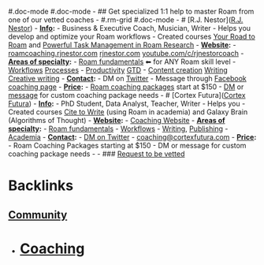#.doc-mode
#.doc-mode
    - ## Get specialized 1:1 help to master Roam from one of our vetted coaches
    - #.rm-grid #.doc-mode
        - # [R.J. Nestor]([R.J. Nestor](<R.J. Nestor.md>))
            - **[Info](<Info.md>):**
                - Business & Executive Coach, Musician, Writer
                - Helps you develop and optimize your Roam workflows
                - Created courses [Your Road to Roam](https://courses.rjnestor.com/p/your-road-to-roam) and [Powerful Task Management in Roam Research](https://courses.rjnestor.com/p/powerful-task-management-in-roam-research)
            - **[Website](<Website.md>):** 
                - [roamcoaching.rjnestor.com](https://roamcoaching.rjnestor.com) [rjnestor.com](https://rjnestor.com) [youtube.com/c/rjnestorcoach](https://youtube.com/c/rjnestorcoach)
            - **[Areas of specialty](<Areas of specialty.md>):**
                - [Roam fundamentals](<Roam fundamentals.md>) ⬅ for ANY Roam skill level
                - [Workflows](<Workflows.md>) [Processes](<Processes.md>)
                - [Productivity](<Productivity.md>) [GTD](<GTD.md>)
                - [Content creation](<Content creation.md>) [Writing](<Writing.md>) [Creative writing](<Creative writing.md>)
            - **[Contact](<Contact.md>):**
                - DM on [Twitter](https://twitter.com/rjnestor)
                - Message through [Facebook coaching page](https://m.me/rjnestorcoach)
            - **[Price](<Price.md>):**
                - [Roam coaching packages](https://roamcoaching.rjnestor.com) start at $150
                - [DM](https://twitter.com/rjnestor) or [message](https://m.me/rjnestorcoach) for custom coaching package needs
        - # [Cortex Futura]([Cortex Futura](<Cortex Futura.md>))
            - **[Info](<Info.md>):**
                - PhD Student, Data Analyst, Teacher, Writer
                - Helps you
                - Created courses [Cite to Write](https://t.co/Z95EFrEenY?amp=1) (using Roam in academia) and Galaxy Brain (Algorithms of Thought)
            - **[Website](<Website.md>):**
                - [Coaching Website](https://learn.cortexfutura.com/p/roam-research-coaching?utm_source=roamresearch&utm_medium=graph&utm_campaign=helpgraph)
            - **[Areas of specialty](<Areas of specialty.md>):**
                - [Roam fundamentals](<Roam fundamentals.md>)
                - [Workflows](<Workflows.md>)
                - [Writing](<Writing.md>), [Publishing](<Publishing.md>)
                - [Academia](<Academia.md>)
            - **[Contact](<Contact.md>):**
                - [DM on Twitter](https://twitter.com/cortexfutura)
                - coaching@cortexfutura.com
            - **[Price](<Price.md>):**
                - Roam Coaching Packages starting at $150
                - DM or message for custom coaching package needs
    - 
    - ### [Request to be vetted](https://roamresearch.typeform.com/to/g5W8uCqz)

# Backlinks
## [Community](<Community.md>)
- # [Coaching]([Coaching](<Coaching.md>))

